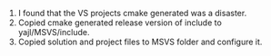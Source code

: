 1. I found that the VS projects cmake generated was a disaster.
2. Copied cmake generated release version of include to yajl/MSVS/include.
3. Copied solution and project files to MSVS folder and configure it.
